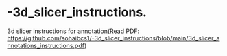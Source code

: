 # -3d_slicer_instructions.
 3d slicer instructions for annotation(Read PDF: <href>https://github.com/sohaibcs1/-3d_slicer_instructions/blob/main/3d_slicer_annotations_instructions.pdf<href>) 

